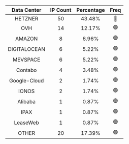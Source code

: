 | Data Center | IP Count | Percentage | Freq |
|:------------:|:--------:|:-----------:|:-----:|
| HETZNER | 50 | 43.48% | 🔴 |
| OVH | 14 | 12.17% | 🟢 |
| AMAZON | 8 | 6.96% | 🟢 |
| DIGITALOCEAN | 6 | 5.22% | 🟢 |
| MEVSPACE | 6 | 5.22% | 🟢 |
| Contabo | 4 | 3.48% | 🟢 |
| Google-Cloud | 2 | 1.74% | 🟢 |
| IONOS | 2 | 1.74% | 🟢 |
| Alibaba | 1 | 0.87% | 🟢 |
| IPAX | 1 | 0.87% | 🟢 |
| LeaseWeb | 1 | 0.87% | 🟢 |
| OTHER | 20 | 17.39% | 🟢 |